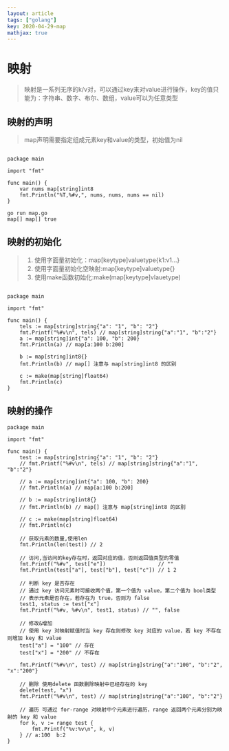 ```yaml
---
layout: article
tags: ["golang"]
key: 2020-04-29-map
mathjax: true
---
```

<!--more-->
# 映射

> 映射是一系列无序的k/v对，可以通过key来对value进行操作，key的值只能为：字符串、数字、布尔、数组，value可以为任意类型

## 映射的声明

> map声明需要指定组成元素key和value的类型，初始值为nil

```golang

package main

import "fmt"

func main() {
	var nums map[string]int8
	fmt.Println("%T,%#v,", nums, nums, nums == nil)
}

go run map.go
map[] map[] true
```

## 映射的初始化

> 1. 使用字面量初始化：map[keytype]valuetype{k1:v1...}
> 2. 使用字面量初始化空映射:map[keytype]valuetype{}
> 3. 使用make函数初始化:make(map[keytype]vlauetype)

```golang

package main

import "fmt"

func main() {
	tels := map[string]string{"a": "1", "b": "2"}
	fmt.Printf("%#v\n", tels) // map[string]string{"a":"1", "b":"2"}
	a := map[string]int{"a": 100, "b": 200}
	fmt.Println(a) // map[a:100 b:200]

	b := map[string]int8{}
	fmt.Println(b) // map[] 注意与 map[string]int8 的区别

	c := make(map[string]float64)
	fmt.Println(c)
}
```

## 映射的操作

```golang
package main

import "fmt"

func main() {
	test := map[string]string{"a": "1", "b": "2"}
	// fmt.Printf("%#v\n", tels) // map[string]string{"a":"1", "b":"2"}

	// a := map[string]int{"a": 100, "b": 200}
	// fmt.Println(a) // map[a:100 b:200]

	// b := map[string]int8{}
	// fmt.Println(b) // map[] 注意与 map[string]int8 的区别

	// c := make(map[string]float64)
	// fmt.Println(c)

	// 获取元素的数量,使用len
	fmt.Println(len(test)) // 2

	// 访问,当访问的key存在时，返回对应的值，否则返回值类型的零值
	fmt.Printf("%#v", test["e"])                 // ""
	fmt.Println(test["a"], test["b"], test["c"]) // 1 2

	// 判断 key 是否存在
	// 通过 key 访问元素时可接收两个值，第一个值为 value，第二个值为 bool类型
	// 表示元素是否存在，若存在为 true，否则为 false
	test1, status := test["x"]
	fmt.Printf("%#v, %#v\n", test1, status) // "", false

	// 修改&增加
	// 使用 key 对映射赋值时当 key 存在则修改 key 对应的 value，若 key 不存在则增加 key 和 value
	test["a"] = "100" // 存在
	test["x"] = "200" // 不存在

	fmt.Printf("%#v\n", test) // map[string]string{"a":"100", "b":"2", "x":"200"}

	// 删除 使用delete 函数删除映射中已经存在的 key
	delete(test, "x")
	fmt.Printf("%#v\n", test) // map[string]string{"a":"100", "b":"2"}

	// 遍历 可通过 for-range 对映射中个元素进行遍历，range 返回两个元素分别为映射的 key 和 value
	for k, v := range test {
		fmt.Printf("%v:%v\n", k, v)
	} // a:100  b:2
}

```


